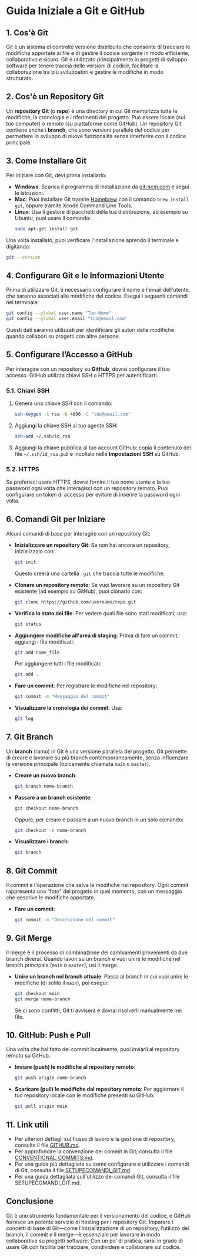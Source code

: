 # Guida Iniziale a Git e GitHub

## 1. Cos'è Git

Git è un sistema di controllo versione distribuito che consente di tracciare le modifiche apportate ai file e di gestire il codice sorgente in modo efficiente, collaborativo e sicuro. Git è utilizzato principalmente in progetti di sviluppo software per tenere traccia delle versioni di codice, facilitare la collaborazione tra più sviluppatori e gestire le modifiche in modo strutturato.

## 2. Cos'è un Repository Git

Un **repository Git** (o **repo**) è una directory in cui Git memorizza tutte le modifiche, la cronologia e i riferimenti del progetto. Può essere locale (sul tuo computer) o remoto (su piattaforme come GitHub). Un repository Git contiene anche i **branch**, che sono versioni parallele del codice per permettere lo sviluppo di nuove funzionalità senza interferire con il codice principale.

## 3. Come Installare Git

Per iniziare con Git, devi prima installarlo:

- **Windows**: Scarica il programma di installazione da [git-scm.com](https://git-scm.com/) e segui le istruzioni.
- **Mac**: Puoi installare Git tramite [Homebrew](https://brew.sh/) con il comando `brew install git`, oppure tramite Xcode Command Line Tools.
- **Linux**: Usa il gestore di pacchetti della tua distribuzione, ad esempio su Ubuntu, puoi usare il comando:
  ```bash
  sudo apt-get install git
  ```

Una volta installato, puoi verificare l'installazione aprendo il terminale e digitando:

```bash
git --version
```

## 4. Configurare Git e le Informazioni Utente

Prima di utilizzare Git, è necessario configurare il nome e l'email dell'utente, che saranno associati alle modifiche del codice. Esegui i seguenti comandi nel terminale:

```bash
git config --global user.name "Tuo Nome"
git config --global user.email "tuo@email.com"
```

Questi dati saranno utilizzati per identificare gli autori delle modifiche quando collabori su progetti con altre persone.

## 5. Configurare l’Accesso a GitHub

Per interagire con un repository su **GitHub**, dovrai configurare il tuo accesso. GitHub utilizza chiavi SSH o HTTPS per autentificarti.

### 5.1. Chiavi SSH

1. Genera una chiave SSH con il comando:
   ```bash
   ssh-keygen -t rsa -b 4096 -C "tuo@email.com"
   ```
2. Aggiungi la chiave SSH al tuo agente SSH:
   ```bash
   ssh-add ~/.ssh/id_rsa
   ```
3. Aggiungi la chiave pubblica al tuo account GitHub: copia il contenuto del file `~/.ssh/id_rsa.pub` e incollalo nelle **Impostazioni SSH** su GitHub.

### 5.2. HTTPS

Se preferisci usare HTTPS, dovrai fornire il tuo nome utente e la tua password ogni volta che interagisci con un repository remoto. Puoi configurare un token di accesso per evitare di inserire la password ogni volta.

## 6. Comandi Git per Iniziare

Alcuni comandi di base per interagire con un repository Git:

- **Inizializzare un repository Git**:
  Se non hai ancora un repository, inizializzalo con:

  ```bash
  git init
  ```

  Questo creerà una cartella `.git` che traccia tutte le modifiche.

- **Clonare un repository remoto**:
  Se vuoi lavorare su un repository Git esistente (ad esempio su GitHub), puoi clonarlo con:

  ```bash
  git clone https://github.com/username/repo.git
  ```

- **Verifica lo stato dei file**:
  Per vedere quali file sono stati modificati, usa:

  ```bash
  git status
  ```

- **Aggiungere modifiche all'area di staging**:
  Prima di fare un commit, aggiungi i file modificati:

  ```bash
  git add nome_file
  ```

  Per aggiungere tutti i file modificati:

  ```bash
  git add .
  ```

- **Fare un commit**:
  Per registrare le modifiche nel repository:

  ```bash
  git commit -m "Messaggio del commit"
  ```

- **Visualizzare la cronologia dei commit**:
  Usa:
  ```bash
  git log
  ```

## 7. Git Branch

Un **branch** (ramo) in Git è una versione parallela del progetto. Git permette di creare e lavorare su più branch contemporaneamente, senza influenzare la versione principale (tipicamente chiamata `main` o `master`).

- **Creare un nuovo branch**:
  ```bash
  git branch nome-branch
  ```
- **Passare a un branch esistente**:
  ```bash
  git checkout nome-branch
  ```
  Oppure, per creare e passare a un nuovo branch in un solo comando:
  ```bash
  git checkout -b nome-branch
  ```
- **Visualizzare i branch**:
  ```bash
  git branch
  ```

## 8. Git Commit

Il commit è l'operazione che salva le modifiche nel repository. Ogni commit rappresenta una "foto" del progetto in quel momento, con un messaggio che descrive le modifiche apportate.

- **Fare un commit**:
  ```bash
  git commit -m "Descrizione del commit"
  ```

## 9. Git Merge

Il merge è il processo di combinazione dei cambiamenti provenienti da due branch diversi. Quando lavori su un branch e vuoi unire le modifiche nel branch principale (`main` o `master`), usi il merge.

- **Unire un branch nel branch attuale**:
  Passa al branch in cui vuoi unire le modifiche (di solito il `main`), poi esegui:
  ```bash
  git checkout main
  git merge nome-branch
  ```
  Se ci sono conflitti, Git ti avviserà e dovrai risolverli manualmente nei file.

## 10. GitHub: Push e Pull

Una volta che hai fatto dei commit localmente, puoi inviarli al repository remoto su GitHub.

- **Inviare (push) le modifiche al repository remoto**:

  ```bash
  git push origin nome-branch
  ```

- **Scaricare (pull) le modifiche dal repository remoto**:
  Per aggiornare il tuo repository locale con le modifiche presenti su GitHub:
  ```bash
  git pull origin main
  ```

## 11. Link utili

- Per ulteriori dettagli sul flusso di lavoro e la gestione di repository, consulta il file [GITHUB.md](./src/GITHUB.md).
- Per approfondire la convenzione dei commit in Git, consulta il file [CONVENTIONAL_COMMITS.md](./src/CONVENTIONAL_COMMITS.mdCONVENTIONAL_COMMITS.md).
- Per una guida più dettagliata su come configurare e utilizzare i comandi di Git, consulta il file [SETUPECOMANDI_GIT.md](./src/SETUPECOMANDI_GIT.md.md).
- Per una guida dettagliata sull'utilizzo dei comandi Git, consulta il file SETUPECOMANDI_GIT.md.

## Conclusione

Git è uno strumento fondamentale per il versionamento del codice, e GitHub fornisce un potente servizio di hosting per i repository Git. Imparare i concetti di base di Git—come l’inizializzazione di un repository, l’utilizzo dei branch, il commit e il merge—è essenziale per lavorare in modo collaborativo su progetti software. Con un po’ di pratica, sarai in grado di usare Git con facilità per tracciare, condividere e collaborare sul codice.
